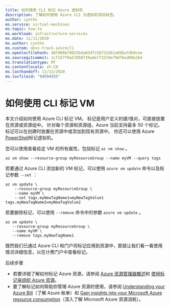 ```yaml
---
title: 如何使用 CLI 标记 Azure 虚拟机
description: 了解如何使用 Azure CLI 为虚拟机添加标签。
author: cynthn
ms.service: virtual-machines
ms.topic: how-to
ms.workload: infrastructure-services
ms.date: 11/11/2020
ms.author: cynthn
ms.custom: devx-track-azurecli
ms.openlocfilehash: 48f906bf0025bda03df226f32db1a0d6afdb9cee
ms.sourcegitcommit: 1cf157f9a57850739adef72219e79d76ed89e264
ms.translationtype: MT
ms.contentlocale: zh-CN
ms.lasthandoff: 11/13/2020
ms.locfileid: "94594935"
---
```

# <a name="how-to-tag-a-vm-using-the-cli"></a>如何使用 CLI 标记 VM

本文介绍如何使用 Azure CLI 标记 VM。 标记是用户定义的键/值对，可直接放置在资源或资源组中。 针对每个资源和资源组，Azure 当前支持最多 50 个标记。 标记可以在创建时放置在资源中或添加到现有资源中。 你还可以使用 Azure [PowerShell](tag-powershell.md)标记虚拟机。


您可以使用查看给定 VM 的所有属性，包括标记 `az vm show` 。

```azurecli-interactive
az vm show --resource-group myResourceGroup --name myVM --query tags
```

若要通过 Azure CLI 添加新的 VM 标记，可以使用 `azure vm update` 命令以及标记参数 `--set` ：

```azurecli-interactive
az vm update \
    --resource-group myResourceGroup \
    --name myVM \
    --set tags.myNewTagName1=myNewTagValue1 tags.myNewTagName2=myNewTagValue2
```

若要删除标记，可以使用 `--remove` 命令中的参数 `azure vm update` 。

```azurecli-interactive
az vm update \
   --resource-group myResourceGroup \
   --name myVM \
   --remove tags.myNewTagName1
```

既然我们已通过 Azure CLI 和门户将标记应用到资源中，那就让我们看一看使用情况详细信息，以在计费门户中查看标记。


后续步骤

- 若要详细了解如何标记 Azure 资源，请参阅 [Azure 资源管理器概述](../azure-resource-manager/management/overview.md)和 [使用标记来组织 Azure 资源](../azure-resource-manager/management/tag-resources.md)。
- 要了解标记如何帮助你管理 Azure 资源的使用，请参阅 [Understanding your Azure Bill](../cost-management-billing/understand/review-individual-bill.md)（了解 Azure 帐单）和 [Gain insights into your Microsoft Azure resource consumption](../cost-management-billing/manage/usage-rate-card-overview.md)（深入了解 Microsoft Azure 资源消耗）。
